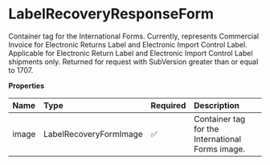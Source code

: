 # LabelRecoveryResponseForm

Container tag for the International Forms. Currently, represents Commercial Invoice for Electronic Returns Label and Electronic Import Control Label. Applicable for Electronic Return Label and Electronic Import Control Label shipments only. Returned for request with SubVersion greater than or equal to 1707.

**Properties**

| Name  | Type                   | Required | Description                                      |
| :---- | :--------------------- | :------- | :----------------------------------------------- |
| image | LabelRecoveryFormImage | ✅       | Container tag for the International Forms image. |

<!-- This file was generated by liblab | https://liblab.com/ -->
